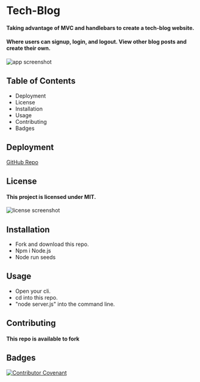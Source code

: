 # Tech-Blog

#### Taking advantage of MVC and handlebars to create a tech-blog website. 
#### Where users can signup, login, and logout. View other blog posts and create their own.
![app screenshot](image.jpg)


## Table of Contents

- Deployment
- License
- Installation
- Usage
- Contributing
- Badges



## Deployment

[GitHub Repo](https://www.example.com)

## License

#### This project is licensed under MIT.

![license screenshot](image.jpg)

## Installation

- Fork and download this repo.
- Npm i Node.js
- Node run seeds

## Usage

- Open your cli.
- cd into this repo.
- "node server.js" into the command line.


## Contributing

#### This repo is available to fork

## Badges

  [![Contributor Covenant](https://img.shields.io/badge/Contributor%20Covenant-2.0-4baaaa.svg)](code_of_conduct.md)
